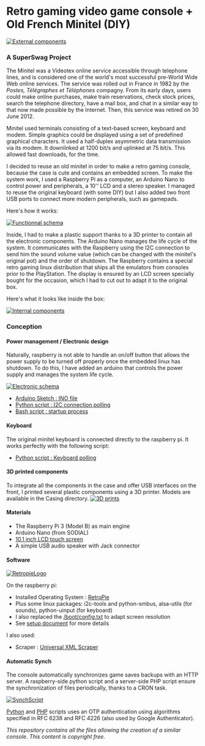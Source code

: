 # Retro gaming video game console + Old French Minitel (DIY)

[![External components](https://github.com/rbello/Minitel-Raspberry-Retro-gaming/raw/master/Doc/ExternalComponents.jpg)](https://github.com/rbello/Minitel-Raspberry-Retro-gaming/raw/master/Doc/ExternalComponents.jpg)

### A SuperSwag Project

The Minitel was a Videotex online service accessible through telephone lines, and is considered one of the world's most successful pre-World Wide Web online services. The service was rolled out in France in 1982 by the *Postes, Télégraphes et Téléphones* compagny. From its early days, users could make online purchases, make train reservations, check stock prices, search the telephone directory, have a mail box, and chat in a similar way to that now made possible by the Internet. Then, this service was retired on 30 June 2012.

Minitel used terminals consisting of a text-based screen, keyboard and modem. Simple graphics could be displayed using a set of predefined graphical characters. It used a half-duplex asymmetric data transmission via its modem. It downlinked at 1200 bit/s and uplinked at 75 bit/s. This allowed fast downloads, for the time.

I decided to reuse an old minitel in order to make a retro gaming console, because the case is cute and contains an embedded screen. To make the system work, I used a Raspberry Pi as a computer, an Arduino Nano to control power and peripherals, a 10'' LCD and a stereo speaker. I managed to reuse the original keyboard (with some DIY) but I also added two front USB ports to connect more modern peripherals, such as gamepads.

Here's how it works:

[![Functionnal schema](https://github.com/rbello/Minitel-Raspberry-Retro-gaming/raw/master/Doc/Functionnal_schema.png)](https://github.com/rbello/Minitel-Raspberry-Retro-gaming/raw/master/Doc/Functionnal_schema.png)

Inside, I had to make a plastic support thanks to a 3D printer to contain all the electronic components. The Arduino Nano manages the life cycle of the system. It communicates with the Raspberry using the I2C connection to send him the sound volume value (which can be changed with the minitel's original pot) and the order of shutdown. The Raspberry contains a special retro gaming linux distribution that ships all the emulators from consoles prior to the PlayStation. The display is ensured by an LCD screen specially bought for the occasion, which I had to cut out to adapt it to the original box.

Here's what it looks like inside the box:

[![Internal components](https://github.com/rbello/Minitel-Raspberry-Retro-gaming/raw/master/Doc/InternalComponents.jpg)](https://github.com/rbello/Minitel-Raspberry-Retro-gaming/raw/master/Doc/InternalComponents.jpg)

### Conception

#### Power management / Electronic design
Naturally, raspberry is not able to handle an on/off button that allows the power supply to be turned off properly once the embedded linux has shutdown. To do this, I have added an arduino that controls the power supply and manages the system life cycle.

[![Electronic schema](https://github.com/rbello/Minitel-Raspberry-Retro-gaming/raw/master/Electronique/Schema_bb.jpg)](https://github.com/rbello/Minitel-Raspberry-Retro-gaming/raw/master/Electronique/Schema_bb.png)

- [Arduino Sketch : INO file](https://github.com/rbello/Minitel-Raspberry-Retro-gaming/blob/master/SuperSwag3615.ino)
- [Python script : I2C connection polling](https://github.com/rbello/Minitel-Raspberry-Retro-gaming/blob/master/Scripts%20Raspberry/polling.py)
- [Bash script : startup process](https://github.com/rbello/Minitel-Raspberry-Retro-gaming/blob/master/Scripts%20Raspberry/startup.sh)

#### Keyboard
The original minitel keyboard is connected directly to the raspberry pi. It works perfectly with the following script:
- [Python script : Keyboard polling](https://github.com/rbello/Minitel-Raspberry-Retro-gaming/blob/master/Scripts%20Raspberry/keyboard.py)

#### 3D printed components
To integrate all the components in the case and offer USB interfaces on the front, I printed several plastic components using a 3D printer. Models are available in the Casing directory.
[![3D prints](https://github.com/rbello/Minitel-Raspberry-Retro-gaming/raw/master/Doc/3D_prints.png)](https://github.com/rbello/Minitel-Raspberry-Retro-gaming/raw/master/Doc/3D_prints.png)

#### Materials

- The Raspberry Pi 3 (Model B) as main engine
- Arduino Nano (from SODIAL)
- [10.1 inch LCD touch screen](https://www.amazon.fr/gp/product/B01E8O5B20/ref=oh_aui_detailpage_o00_s00?ie=UTF8&psc=1)
- A simple USB audio speaker with Jack connector

#### Software

[![RetropieLogo](https://github.com/rbello/Minitel-Raspberry-Retro-gaming/raw/master/Doc/RetropieLogo.jpg)](https://github.com/rbello/Minitel-Raspberry-Retro-gaming/raw/master/Doc/RetropieLogo.jpg)

On the raspberry pi:
- Installed Operating System : [RetroPie](https://retropie.org.uk/)
- Plus some linux packages: i2c-tools and python-smbus, alsa-utils (for sounds), python-uinput (for keyboard)
- I also replaced the [/boot/config.txt](https://github.com/rbello/Minitel-Raspberry-Retro-gaming/blob/master/Scripts%20Raspberry/config.txt) to adapt screen resolution
- See [setup document](https://github.com/rbello/Minitel-Raspberry-Retro-gaming/blob/master/Scripts%20Raspberry/setup.txt) for more details

I also used:
- Scraper : [Universal XML Scraper](https://github.com/Universal-Rom-Tools/Universal-XML-Scraper/releases)

#### Automatic Synch

The console automatically synchronizes game saves backups with an HTTP server. A raspberry-side python script and a server-side PHP script ensure the synchronization of files periodically, thanks to a CRON task.

[![SynchScript](https://github.com/rbello/Minitel-Raspberry-Retro-gaming/raw/master/Doc/UpdateScriptLog.gif)](https://github.com/rbello/Minitel-Raspberry-Retro-gaming/raw/master/Doc/UpdateScriptLog.gif)

[Python](https://github.com/rbello/Minitel-Raspberry-Retro-gaming/blob/master/Scripts%20Raspberry/synch-cloud.py) and [PHP](https://github.com/rbello/Minitel-Raspberry-Retro-gaming/blob/master/Synchro/index.php) scripts uses an OTP authentication using algorithms specified in RFC 6238 and RFC 4226 (also used by Google Authenticator).

*This repository contains all the files allowing the creation of a similar console. This content is copyright free.*